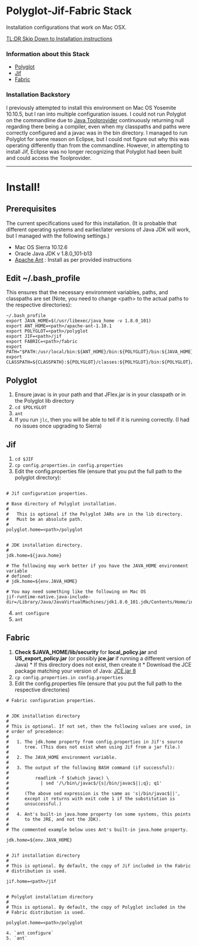 # Polyglot-Jif-Fabric Stack
Installation configurations that work on Mac OSX. 

[TL;DR Skip Down to Installation instructions](https://github.com/K33TY/Polyglot-Jif-Fabric-Stack/blob/master/README.md#prerequisites)

### Information about this Stack

 * [Polyglot](https://www.cs.cornell.edu/projects/polyglot/)
 * [Jif](https://www.cs.cornell.edu/jif/)
 * [Fabric](https://www.cs.cornell.edu/projects/fabric/)

### Installation Backstory

I previously attempted to install this environment on Mac OS Yosemite 10.10.5, but I ran into multiple configuration issues. I could not run Polyglot on the commandline due to [Java Toolprovider](https://docs.oracle.com/javase/7/docs/api/javax/tools/ToolProvider.html) continuously returning null regarding there being a compiler, even when my classpaths and paths were correctly configured and a javac was in the bin directory. I managed to run Polyglot for some reason on Eclipse, but I could not figure out why this was operating differently than from the commandline. However, in attempting to install Jif, Eclipse was no longer recognizing that Polyglot had been built and could access the Toolprovider. 

---

# Install!

## Prerequisites

The current specifications used for this installation. (It is probable that different operating systems and earlier/later versions of Java JDK will work, but I managed with the following settings.)

* Mac OS Sierra 10.12.6
* Oracle Java JDK v 1.8.0_101-b13
* [Apache Ant](http://ant.apache.org/) : Install as per provided instructions

## Edit ~/.bash_profile

This ensures that the necessary environment variables, paths, and classpaths are set (Note, you need to change \<path\> to the actual paths to the respective directories):

```
~/.bash_profile 
export JAVA_HOME=$(/usr/libexec/java_home -v 1.8.0_101)
export ANT_HOME=<path>/apache-ant-1.10.1
export POLYGLOT=<path>/polyglot
export JIF=<path>/jif
export FABRIC=<path>/fabric
export PATH="$PATH:/usr/local/bin:${ANT_HOME}/bin:${POLYGLOT}/bin:${JAVA_HOME}/bin"
export CLASSPATH=${CLASSPATH}:${POLYGLOT}/classes:${POLYGLOT}/bin:${POLYGLOT}/lib/java_cup.jar:${POLYGLOT}/lib/polyglot.jar:${POLYGLOT}/lib/jflex.jar:${JAVA_HOME}
```

## Polyglot

  1. Ensure javac is in your path and that JFlex.jar is in your classpath or in the Polyglot lib directory
  2. `cd $POLYGLOT`
  3. `ant`
  4. If you run `jlc`, then you will be able to tell if it is running correctly. (I had no issues once upgrading to Sierra)

## Jif

  1. `cd $JIF`
  2. `cp config.properties.in config.properties`
  3. Edit the config.properties file (ensure that you put the full path to the polyglot directory):
      
```

# Jif configuration properties.

# Base directory of Polyglot installation.
#
#   This is optional if the Polyglot JARs are in the lib directory.
#   Must be an absolute path.
#
polyglot.home=<path>/polyglot


# JDK installation directory.
#
jdk.home=${java.home} 

# The following may work better if you have the JAVA_HOME environment variable
# defined:
# jdk.home=${env.JAVA_HOME}

# You may need something like the following on Mac OS
jif-runtime-native.java-include-dir=/Library/Java/JavaVirtualMachines/jdk1.8.0_101.jdk/Contents/Home/include/darwin
```
      
  4. `ant configure`
  5. `ant`

## Fabric

  1. **Check $JAVA_HOME/lib/security** for **local_policy.jar** and **US_export_policy.jar** (or possibly **jce.jar** if running a different version of Java)
    * If this directory does not exist, then create it
    * Download the JCE package matching your version of Java: [JCE.jar 8](http://www.oracle.com/technetwork/java/javase/downloads/jce8-download-2133166.html)
  2. `cp config.properties.in config.properties`
  3. Edit the config.properties file (ensure that you put the full path to the respective directories)
  
```
# Fabric configuration properties.


# JDK installation directory
#
# This is optional. If not set, then the following values are used, in
# order of precedence:
#
#   1. The jdk.home property from config.properties in Jif's source
#      tree. (This does not exist when using Jif from a jar file.)
#
#   2. The JAVA_HOME environment variable.
#
#   3. The output of the following BASH command (if successful):
#
#          readlink -f $(which javac) \
#            | sed '/\/bin\/javac$/{s|/bin/javac$||;q}; q1'
#
#      (The above sed expression is the same as 's|/bin/javac$||',
#      except it returns with exit code 1 if the substitution is
#      unsuccessful.)
#
#   4. Ant's built-in java.home property (on some systems, this points
#      to the JRE, and not the JDK).
#
# The commented example below uses Ant's built-in java.home property.

jdk.home=${env.JAVA_HOME}


# Jif installation directory
#
# This is optional. By default, the copy of Jif included in the Fabric
# distribution is used.

jif.home=<path>/jif


# Polyglot installation directory
#
# This is optional. By default, the copy of Polyglot included in the
# Fabric distribution is used.

polyglot.home=<path>/polyglot
```
     
    4. `ant configure`
    5. `ant`
  
